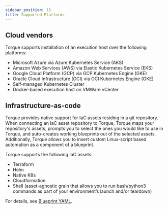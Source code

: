 ```yaml
---
sidebar_position: 15
title: Supported Platforms
---
```


## Cloud vendors
Torque supports installation of an execution host over the following platforms:

* Microsoft Azure via Azure Kubernetes Service (AKS) 
* Amazon Web Services (AWS) via Elastic Kubernetes Service (EKS)
* Google Cloud Platform (GCP) via GCP Kubernetes Engine (GKE)
* Oracle Cloud Infrastructure (OCI) via OCI Kubernetes Engine (OKE)
* Self-managed Kubernetes Cluster
* Docker-based execution host on VMWare vCenter

## Infrastructure-as-code
Torque provides native support for IaC assets residing in a git repository. When connecting an IaC asset repository to Torque, Torque maps your repository's assets, prompts you to select the ones you would like to use in Torque, and auto-creates working blueprints out of the selected assets. Additionally, Torque allows you to insert custom Linux-script based automation as a component of a blueprint.

Torque supports the following IaC assets:
* Terraform
* Helm
* Native K8s
* Cloudformation
* Shell (asset-agnostic grain that allows you to run bash/python3 commands as part of your environment’s launch and/or teardown)

For details, see [Blueprint YAML](/blueprint-designer-guide/blueprints).
